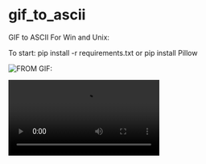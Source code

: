 # gif_to_ascii
GIF to ASCII
For Win and Unix:

To start:
pip install -r requirements.txt
or
pip install Pillow

![FROM GIF:](https://imgur.com/bMdLvZz.gif)

![To ASCII:](https://imgur.com/T9groZl.mp4)
